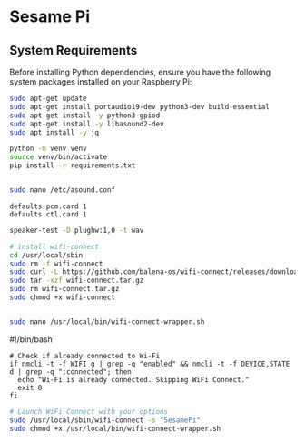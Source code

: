 # Sesame Pi

## System Requirements

Before installing Python dependencies, ensure you have the following system packages installed on your Raspberry Pi:

```bash
sudo apt-get update
sudo apt-get install portaudio19-dev python3-dev build-essential
sudo apt-get install -y python3-gpiod
sudo apt-get install -y libasound2-dev
sudo apt install -y jq

python -m venv venv
source venv/bin/activate
pip install -r requirements.txt


sudo nano /etc/asound.conf
```
```
defaults.pcm.card 1
defaults.ctl.card 1
```

```bash
speaker-test -D plughw:1,0 -t wav
```

```bash
# install wifi-connect
cd /usr/local/sbin
sudo rm -f wifi-connect
sudo curl -L https://github.com/balena-os/wifi-connect/releases/download/v4.4.6/wifi-connect-v4.4.6-linux-aarch64.tar.gz -o wifi-connect.tar.gz
sudo tar -xzf wifi-connect.tar.gz
sudo rm wifi-connect.tar.gz
sudo chmod +x wifi-connect


sudo nano /usr/local/bin/wifi-connect-wrapper.sh
```

#!/bin/bash
```
# Check if already connected to Wi-Fi
if nmcli -t -f WIFI g | grep -q "enabled" && nmcli -t -f DEVICE,STATE d | grep -q ":connected"; then
  echo "Wi-Fi is already connected. Skipping WiFi Connect."
  exit 0
fi
```

```bash
# Launch WiFi Connect with your options
sudo /usr/local/sbin/wifi-connect -s "SesamePi"
sudo chmod +x /usr/local/bin/wifi-connect-wrapper.sh
```